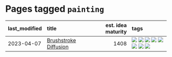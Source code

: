 # Pages tagged `painting`

|last_modified|title|est. idea maturity|tags
|:---|:---|---:|:---|
|2023-04-07|[Brushstroke Diffusion](../brushstroke-diffusion.md)|1408|[![](https://img.shields.io/badge/tag-artisticstyletransfer-c456a9)](../tags/artisticstyletransfer.md) [![](https://img.shields.io/badge/tag-creativity-d7de4b)](../tags/creativity.md) [![](https://img.shields.io/badge/tag-deepgenerativemodeling-e54ba1)](../tags/deepgenerativemodeling.md) [![](https://img.shields.io/badge/tag-experimental-b25b5)](../tags/experimental.md) [![](https://img.shields.io/badge/tag-image_processing-426a5f)](../tags/image_processing.md) [![](https://img.shields.io/badge/tag-modeltraining-e3b2c7)](../tags/modeltraining.md) [![](https://img.shields.io/badge/tag-painting-dafbc7)](../tags/painting.md) [![](https://img.shields.io/badge/tag-wip-b7fb0)](../tags/wip.md)|
